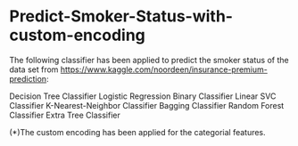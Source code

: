 # Predict-Smoker-Status-with-custom-encoding

The following classifier has been applied to predict the smoker status of the data set from https://www.kaggle.com/noordeen/insurance-premium-prediction:

Decision Tree Classifier
Logistic Regression Binary Classifier
Linear SVC Classifier
K-Nearest-Neighbor Classifier
Bagging Classifier
Random Forest Classifier
Extra Tree Classifier

(*)The custom encoding has been applied for the categorial features.
